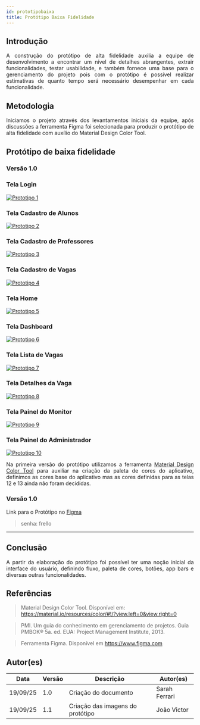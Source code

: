 ```yaml
---
id: prototipobaixa
title: Protótipo Baixa Fidelidade
---
```

## Introdução

<p align = "justify">
A construção do protótipo de alta fidelidade auxilia a equipe de desenvolvimento a encontrar um nível de detalhes abrangentes, extrair funcionalidades, testar usabilidade, e também fornece uma base para o gerenciamento do projeto pois com o protótipo é possível realizar estimativas de quanto tempo será necessário desempenhar em cada funcionalidade.
</p>

## Metodologia

<p align = "justify">
Iniciamos o projeto através dos levantamentos iniciais da equipe, após discussões a ferramenta Figma foi selecionada para produzir o protótipo de alta fidelidade com auxílio do Material Design Color Tool.
</p>

## Protótipo de baixa fidelidade

### Versão 1.0

### Tela Login

[![Prototipo 1](../assets/Prototipo/Login.png)](../assets/Prototipo/Login.png)

### Tela Cadastro de Alunos

[![Prototipo 2](../assets/Prototipo/CadastroAluno.png)](../assets/Prototipo/CadastroAluno.png)

### Tela Cadastro de Professores

[![Prototipo 3](../assets/Prototipo/CadastroProf.png)](../assets/Prototipo/CadastroProf.png)

### Tela Cadastro de Vagas

[![Prototipo 4](../assets/Prototipo/CadastroVaga.png)](../assets/Prototipo/CadastroVaga.png)

### Tela Home

[![Prototipo 5](../assets/Prototipo/Home.png)](../assets/Prototipo/Home.png)

### Tela Dashboard

[![Prototipo 6](../assets/Prototipo/Dashboard.png)](../assets/Prototipo/Dashboard.png)

### Tela Lista de Vagas

[![Prototipo 7](../assets/Prototipo/ListaVagas.png)](../assets/Prototipo/ListaVagas.png)

### Tela Detalhes da Vaga
[![Prototipo 8](../assets/Prototipo/Vaga.png)](../assets/Prototipo/Vaga.png)

### Tela Painel do Monitor

[![Prototipo 9](../assets/Prototipo/PainelMonitor.png)](../assets/Prototipo/PainelMonitor.png)

### Tela Painel do Administrador

[![Prototipo 10](../assets/Prototipo/PainelAdmin.png)](../assets/Prototipo/PainelAdmin.png)



<p align = "justify">
Na primeira versão do protótipo utilizamos a ferramenta <a href="https://material.io/resources/color/#!/?view.left=0&view.right=0">Material Design Color Tool</a>  para auxiliar na criação da paleta de cores do aplicativo, definimos as cores base do aplicativo mas as cores definidas para as telas 12 e 13 ainda não foram decididas.
</p>

### Versão 1.0
Link para o Protótipo no [Figma](https://www.figma.com/design/pBnwhRAnD0LddgZ96sGIuD/PBE?node-id=0-1&p=f)
> senha: frello 

---
## Conclusão

<p align = "justify">
A partir da elaboração do protótipo foi possível ter uma noção inicial da interface do usuário, definindo fluxo, paleta de cores, botões, app bars e diversas outras funcionalidades.
</p>

## Referências

> Material Design Color Tool. Disponível em:  https://material.io/resources/color/#!/?view.left=0&view.right=0

> PMI. Um guia do conhecimento em gerenciamento de projetos. Guia PMBOK® 5a. ed. EUA: Project Management Institute, 2013.

> Ferramenta Figma. Disponível em https://www.figma.com

## Autor(es)

| Data     | Versão | Descrição                            | Autor(es)                                                                            |
| -------- | ------- | -------------------------------------- | ------------------------------------------------------------------------------------ |
| 19/09/25 | 1.0     | Criação do documento                 | Sarah Ferrari                                                |
| 19/09/25 | 1.1     | Criação das imagens do protótipo    | João Victor                                              |

